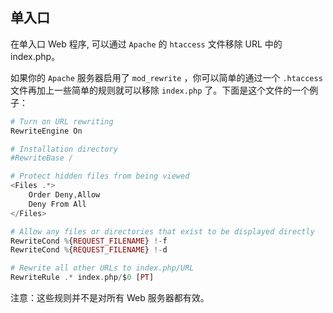 ## 单入口

在单入口 Web 程序, 可以通过 `Apache` 的 `htaccess` 文件移除 URL 中的 index.php。

如果你的 `Apache` 服务器启用了 `mod_rewrite` ，你可以简单的通过一个 `.htaccess` 文件再加上一些简单的规则就可以移除 `index.php` 了。下面是这个文件的一个例子：

```php
# Turn on URL rewriting
RewriteEngine On

# Installation directory
#RewriteBase /

# Protect hidden files from being viewed
<Files .*>
    Order Deny,Allow
    Deny From All
</Files>

# Allow any files or directories that exist to be displayed directly
RewriteCond %{REQUEST_FILENAME} !-f
RewriteCond %{REQUEST_FILENAME} !-d

# Rewrite all other URLs to index.php/URL
RewriteRule .* index.php/$0 [PT]
```

注意：这些规则并不是对所有 Web 服务器都有效。